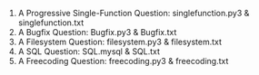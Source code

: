 1. A Progressive Single-Function Question: singlefunction.py3 & singlefunction.txt
2. A Bugfix Question: Bugfix.py3 & Bugfix.txt
3. A Filesystem Question: filesystem.py3 & filesystem.txt
4. A SQL Question: SQL.mysql & SQL.txt
5. A Freecoding Question: freecoding.py3 & freecoding.txt
